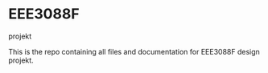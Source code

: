 # EEE3088F
projekt

This is the repo containing all files and documentation for EEE3088F design projekt.
